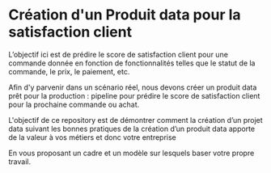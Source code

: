 
# Création d'un Produit data pour la  satisfaction client 

L’objectif ici est de prédire le score de satisfaction client pour une commande donnée en fonction de fonctionnalités telles que 
le statut de la commande, 
le prix, 
le paiement, etc. 

Afin d'y parvenir dans un scénario réel, nous devons créer un produit data prêt pour la production : pipeline pour prédire le score de satisfaction client pour la prochaine commande ou achat.


L'objectif de ce repository est de démontrer comment la création d’un projet data suivant les bonnes pratiques de la création d’un produit data  apporte de la valeur à vos métiers et donc votre entreprise 

En vous proposant un cadre et un modèle sur lesquels baser votre propre travail.